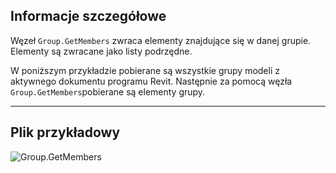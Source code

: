 ## Informacje szczegółowe
Węzeł `Group.GetMembers` zwraca elementy znajdujące się w danej grupie. Elementy są zwracane jako listy podrzędne.

W poniższym przykładzie pobierane są wszystkie grupy modeli z aktywnego dokumentu programu Revit. Następnie za pomocą węzła `Group.GetMembers`pobierane są elementy grupy.

___
## Plik przykładowy

![Group.GetMembers](./Revit.Elements.Group.GetMembers_img.jpg)
